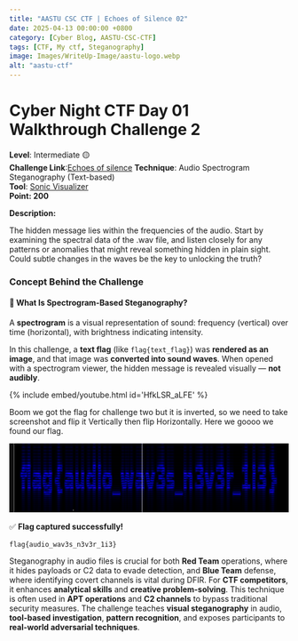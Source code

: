 ```yaml
---
title: "AASTU CSC CTF | Echoes of Silence 02"
date: 2025-04-13 00:00:00 +0800
category: [Cyber Blog, AASTU-CSC-CTF]
tags: [CTF, My ctf, Steganography]
image: Images/WriteUp-Image/aastu-logo.webp
alt: "aastu-ctf"
---
```

# Cyber Night CTF Day 01 Walkthrough Challenge 2

**Level**: Intermediate  🟡 <br>
**Challenge Link**:[Echoes of silence](https://t.me/AASTU_CyberClub/151) 
**Technique**: Audio Spectrogram Steganography (Text-based)  <br>
**Tool**: [Sonic Visualizer](https://www.sonicvisualiser.org/) <br>
**Point: 200** <br>

**Description:**

The hidden message lies within the frequencies of the audio. Start by examining the spectral data of the .wav file, and listen closely for any patterns or anomalies that might reveal something hidden in plain sight. Could subtle changes in the waves be the key to unlocking the truth?

### Concept Behind the Challenge

#### 🎵 What Is Spectrogram-Based Steganography?

A **spectrogram** is a visual representation of sound: frequency (vertical) over time (horizontal), with brightness indicating intensity.

In this challenge, a **text flag** (like `flag{text_flag}`) was **rendered as an image**, and that image was **converted into sound waves**. When opened with a spectrogram viewer, the hidden message is revealed visually — **not audibly**.

{% include embed/youtube.html id='HfkLSR_aLFE' %}

Boom we got the flag for challenge two but it is inverted, so we need to take screenshot and flip it Vertically then flip Horizontally. Here we goooo we found our flag.

![flag1](Images/WriteUp-Image/flag1.png)

✅ **Flag captured successfully!**

```sh
flag{audio_wav3s_n3v3r_1i3}
```

Steganography in audio files is crucial for both **Red Team** operations, where it hides payloads or C2 data to evade detection, and **Blue Team** defense, where identifying covert channels is vital during DFIR. For **CTF competitors**, it enhances **analytical skills** and **creative problem-solving**. This technique is often used in **APT operations** and **C2 channels** to bypass traditional security measures. The challenge teaches **visual steganography** in audio, **tool-based investigation**, **pattern recognition**, and exposes participants to **real-world adversarial techniques**.
